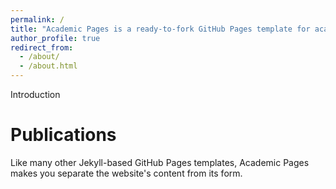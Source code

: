 ```yaml
---
permalink: /
title: "Academic Pages is a ready-to-fork GitHub Pages template for academic personal websites"
author_profile: true
redirect_from: 
  - /about/
  - /about.html
---
```


Introduction

Publications
======
Like many other Jekyll-based GitHub Pages templates, Academic Pages makes you separate the website's content from its form.
